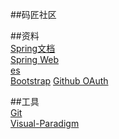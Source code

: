 ##码匠社区  

##资料  
[Spring文档](https://spring.io/)  
[Spring Web](https://spring.io/guides/gs/serving-web-content/)  
[es](https://elasticsearch.cn/explore)  
[Bootstrap](https://v3.bootcss.com/getting-started/)
[Github OAuth](https://developer.github.com/apps/building-oauth-apps/creating-an-oauth-app/)  

##工具  
[Git](https://git-scm.com/download)  
[Visual-Paradigm](https://www.visual-paradigm.com)  